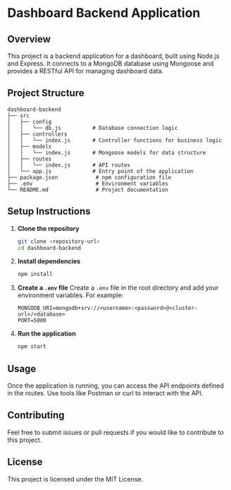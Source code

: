 # Dashboard Backend Application

## Overview
This project is a backend application for a dashboard, built using Node.js and Express. It connects to a MongoDB database using Mongoose and provides a RESTful API for managing dashboard data.

## Project Structure
```
dashboard-backend
├── src
│   ├── config
│   │   └── db.js          # Database connection logic
│   ├── controllers
│   │   └── index.js       # Controller functions for business logic
│   ├── models
│   │   └── index.js       # Mongoose models for data structure
│   ├── routes
│   │   └── index.js       # API routes
│   └── app.js             # Entry point of the application
├── package.json            # npm configuration file
├── .env                    # Environment variables
└── README.md               # Project documentation
```

## Setup Instructions

1. **Clone the repository**
   ```bash
   git clone <repository-url>
   cd dashboard-backend
   ```

2. **Install dependencies**
   ```bash
   npm install
   ```

3. **Create a `.env` file**
   Create a `.env` file in the root directory and add your environment variables. For example:
   ```
   MONGODB_URI=mongodb+srv://<username>:<password>@<cluster-url>/<database>
   PORT=5000
   ```

4. **Run the application**
   ```bash
   npm start
   ```

## Usage
Once the application is running, you can access the API endpoints defined in the routes. Use tools like Postman or curl to interact with the API.

## Contributing
Feel free to submit issues or pull requests if you would like to contribute to this project.

## License
This project is licensed under the MIT License.